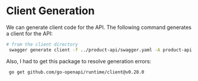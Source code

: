# Client Generation

We can generate client code for the API. The following command generates a client for the API:

```bash
# from the client directory
 swagger generate client -f ../product-api/swagger.yaml -A product-api
```

Also, I had to get this package to resolve generation errors:

```bash
 go get github.com/go-openapi/runtime/client@v0.28.0
```
